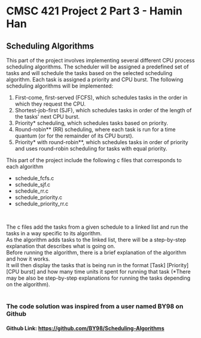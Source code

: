 # CMSC 421 Project 2 Part 3 - Hamin Han
## Scheduling Algorithms

This part of the project involves implementing several different CPU process scheduling
algorithms. The scheduler will be assigned a predefined set of tasks and will schedule the tasks
based on the selected scheduling algorithm. Each task is assigned a priority and CPU burst. The
following scheduling algorithms will be implemented:

1. First-come, first-served (FCFS), which schedules tasks in the order in which they
request the CPU.
2. Shortest-job-first (SJF), which schedules tasks in order of the length of the tasks' next
CPU burst.
3. Priority* scheduling, which schedules tasks based on priority.
4. Round-robin** (RR) scheduling, where each task is run for a time quantum (or for the
remainder of its CPU burst).
5. Priority* with round-robin**, which schedules tasks in order of priority and uses
round-robin scheduling for tasks with equal priority.


This part of the project include the following c files that corresponds to each algorithm
* schedule_fcfs.c
* schedule_sjf.c
* schedule_rr.c
* schedule_priority.c
* schedule_priority_rr.c
<br />

The c files add the tasks from a given schedule to a linked list and run the tasks in a way specific to its algorithm. <br />
As the algorithm adds tasks to the linked list, there will be a step-by-step explanation that describes what is going on. <br />
Before running the algorithm, there is a brief explanation of the algorithm and how it works. <br />
It will then display the tasks that is being run in the format [Task] [Priority] [CPU burst] and how many time units it spent for running that task (*There may be also be step-by-step explanations for running the tasks depending on the algorithm). <br /><br />

### The code solution was inspired from a user named BY98 on Github
#### Github Link: https://github.com/BY98/Scheduling-Algorithms